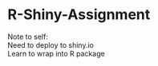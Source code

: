 # R-Shiny-Assignment
Note to self: <br>
Need to deploy to shiny.io <br>
Learn to wrap into R package

